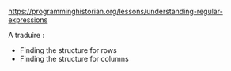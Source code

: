 https://programminghistorian.org/lessons/understanding-regular-expressions

A traduire :
- Finding the structure for rows
- Finding the structure for columns

